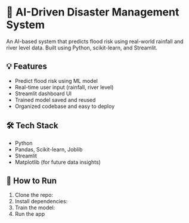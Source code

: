 # 🌊 AI-Driven Disaster Management System

An AI-based system that predicts flood risk using real-world rainfall and river level data. Built using Python, scikit-learn, and Streamlit.

## 💡 Features
- Predict flood risk using ML model
- Real-time user input (rainfall, river level)
- Streamlit dashboard UI
- Trained model saved and reused
- Organized codebase and easy to deploy

## 🛠️ Tech Stack
- Python
- Pandas, Scikit-learn, Joblib
- Streamlit
- Matplotlib (for future data insights)

## 🚀 How to Run
1. Clone the repo:
2. Install dependencies:
3. Train the model:
4. Run the app
